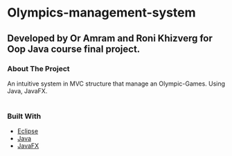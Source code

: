 # Olympics-management-system

## Developed by Or Amram and Roni Khizverg for Oop Java course final project.

### About The Project

An intuitive system in MVC structure that manage an Olympic-Games.
Using Java, JavaFX.
<br />
<br />

### Built With

* [Eclipse](https://www.eclipse.org/downloads/)
* [Java](https://www.oracle.com/java/technologies/downloads/)
* [JavaFX](https://openjfx.io/)




